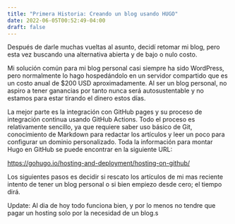```yaml
---
title: "Primera Historia: Creando un blog usando HUGO"
date: 2022-06-05T00:52:49-04:00
draft: false
---
```

Después de darle muchas vueltas al asunto, decidí retomar mi blog, pero esta vez buscando una alternativa abierta y de bajo o nulo costo.

Mi solución común para mi blog personal casi siempre ha sido WordPress, pero normalmente lo hago hospedándolo en un servidor compartido que es un costo anual de $200 USD aproximadamente. Al ser un blog personal, no aspiro a tener ganancias por tanto nunca será autosustentable y no estamos para estar tirando el dinero estos días.

La mejor parte es la integración con GitHub pages y su proceso de integración continua usando GitHub Actions. Todo el proceso es relativamente sencillo, ya que requiere saber uso básico de Git, conocimiento de Markdown para redactar los artículos y leer un poco para configurar un dominio personalizado. Toda la información para montar Hugo en GitHub se puede encontrar en la siguiente URL:

https://gohugo.io/hosting-and-deployment/hosting-on-github/

Los siguientes pasos es decidir si rescato los artículos de mi mas reciente intento de tener un blog personal o si bien empiezo desde cero; el tiempo dirá.

Update: Al dia de hoy todo funciona bien, y por lo menos no tendre que pagar un hosting solo por la necesidad de un blog.s
